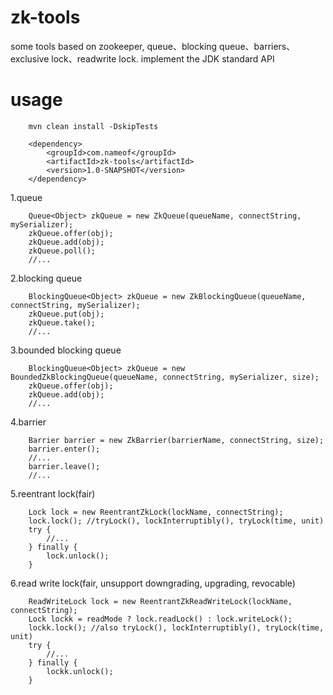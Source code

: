# zk-tools
some tools based on zookeeper, queue、blocking queue、barriers、exclusive lock、readwrite lock. implement the JDK standard API

# usage
```
    mvn clean install -DskipTests
```
```
    <dependency>
        <groupId>com.nameof</groupId>
        <artifactId>zk-tools</artifactId>
        <version>1.0-SNAPSHOT</version>
    </dependency>
```

1.queue
```
    Queue<Object> zkQueue = new ZkQueue(queueName, connectString, mySerializer);
    zkQueue.offer(obj);
    zkQueue.add(obj);
    zkQueue.poll();
    //...
```

2.blocking queue
```
    BlockingQueue<Object> zkQueue = new ZkBlockingQueue(queueName, connectString, mySerializer);
    zkQueue.put(obj);
    zkQueue.take();
    //...
```

3.bounded blocking queue
```
    BlockingQueue<Object> zkQueue = new BoundedZkBlockingQueue(queueName, connectString, mySerializer, size);
    zkQueue.offer(obj);
    zkQueue.add(obj);
    //...
```

4.barrier
```
    Barrier barrier = new ZkBarrier(barrierName, connectString, size);
    barrier.enter();
    //...
    barrier.leave();
    //...
```

5.reentrant lock(fair)
```
    Lock lock = new ReentrantZkLock(lockName, connectString);
    lock.lock(); //tryLock(), lockInterruptibly(), tryLock(time, unit)
    try {
        //...
    } finally {
        lock.unlock();
    }
```

6.read write lock(fair, unsupport downgrading, upgrading, revocable)
```
    ReadWriteLock lock = new ReentrantZkReadWriteLock(lockName, connectString);
    Lock lockk = readMode ? lock.readLock() : lock.writeLock();
    lockk.lock(); //also tryLock(), lockInterruptibly(), tryLock(time, unit)
    try {
        //...
    } finally {
        lockk.unlock();
    }
```
